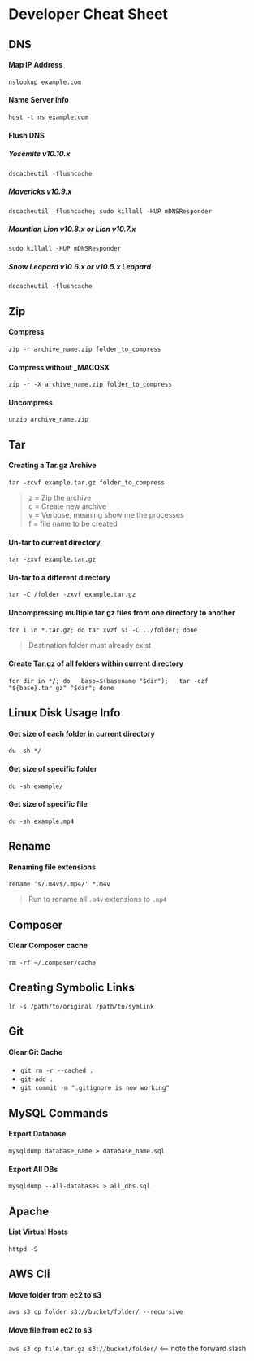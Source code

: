 # Developer Cheat Sheet

## DNS

#### Map IP Address
`nslookup example.com`

#### Name Server Info
`host -t ns example.com`

#### Flush DNS

##### Yosemite v10.10.x
`dscacheutil -flushcache`

##### Mavericks v10.9.x
`dscacheutil -flushcache; sudo killall -HUP mDNSResponder`

##### Mountian Lion v10.8.x or Lion v10.7.x
`sudo killall -HUP mDNSResponder`

##### Snow Leopard v10.6.x or v10.5.x Leopard
`dscacheutil -flushcache`

## Zip

#### Compress

`zip -r archive_name.zip folder_to_compress`

#### Compress without _MACOSX

`zip -r -X archive_name.zip folder_to_compress`

#### Uncompress

`unzip archive_name.zip`

## Tar

#### Creating a Tar.gz Archive

`tar -zcvf example.tar.gz folder_to_compress`

> z = Zip the archive <br>
> c = Create new archive <br>
> v = Verbose, meaning show me the processes <br>
> f = file name to be created <br>

#### Un-tar to current directory

`tar -zxvf example.tar.gz`

#### Un-tar to a different directory

`tar -C /folder -zxvf example.tar.gz`

#### Uncompressing multiple tar.gz files from one directory to another

`for i in *.tar.gz; do tar xvzf $i -C ../folder; done`
> Destination folder must already exist

#### Create Tar.gz of all folders within current directory

`for dir in */; do   base=$(basename "$dir");   tar -czf "${base}.tar.gz" "$dir"; done`

## Linux Disk Usage Info

#### Get size of each folder in current directory

`du -sh */`

#### Get size of specific folder

`du -sh example/`

#### Get size of specific file

`du -sh example.mp4`

## Rename

#### Renaming file extensions

`rename 's/.m4v$/.mp4/' *.m4v`
> Run to rename all `.m4v` extensions to `.mp4`

## Composer

#### Clear Composer cache
`rm -rf ~/.composer/cache`

## Creating Symbolic Links
`ln -s /path/to/original /path/to/symlink`

## Git

#### Clear Git Cache
- `git rm -r --cached .`
- `git add .`
- `git commit -m ".gitignore is now working"`

## MySQL Commands

#### Export Database
`mysqldump database_name > database_name.sql`

#### Export All DBs
`mysqldump --all-databases > all_dbs.sql`

## Apache

#### List Virtual Hosts
`httpd -S`

## AWS Cli

#### Move folder from ec2 to s3

`aws s3 cp folder s3://bucket/folder/ --recursive`

#### Move file from ec2 to s3

`aws s3 cp file.tar.gz s3://bucket/folder/` <-- note the forward slash
